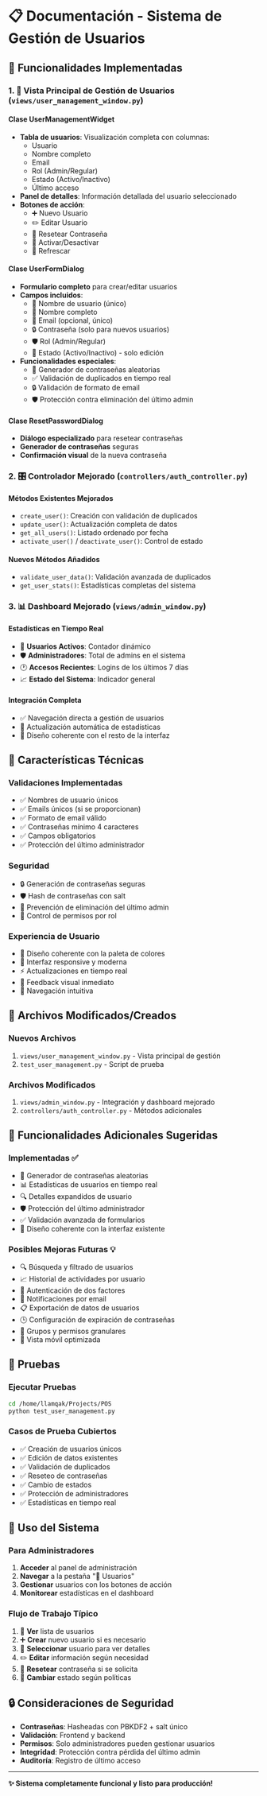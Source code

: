 # 📋 Documentación - Sistema de Gestión de Usuarios

## 🎯 Funcionalidades Implementadas

### 1. 👤 **Vista Principal de Gestión de Usuarios** (`views/user_management_window.py`)

#### **Clase UserManagementWidget**

- **Tabla de usuarios**: Visualización completa con columnas:
  - Usuario
  - Nombre completo
  - Email
  - Rol (Admin/Regular)
  - Estado (Activo/Inactivo)
  - Último acceso
- **Panel de detalles**: Información detallada del usuario seleccionado
- **Botones de acción**:
  - ➕ Nuevo Usuario
  - ✏️ Editar Usuario
  - 🔑 Resetear Contraseña
  - 🔄 Activar/Desactivar
  - 🔄 Refrescar

#### **Clase UserFormDialog**

- **Formulario completo** para crear/editar usuarios
- **Campos incluidos**:
  - 👤 Nombre de usuario (único)
  - 📝 Nombre completo
  - 📧 Email (opcional, único)
  - 🔒 Contraseña (solo para nuevos usuarios)
  - 🛡️ Rol (Admin/Regular)
  - 🔄 Estado (Activo/Inactivo) - solo edición
- **Funcionalidades especiales**:
  - 🎲 Generador de contraseñas aleatorias
  - ✅ Validación de duplicados en tiempo real
  - 🔒 Validación de formato de email
  - 🛡️ Protección contra eliminación del último admin

#### **Clase ResetPasswordDialog**

- **Diálogo especializado** para resetear contraseñas
- **Generador de contraseñas** seguras
- **Confirmación visual** de la nueva contraseña

### 2. 🎛️ **Controlador Mejorado** (`controllers/auth_controller.py`)

#### **Métodos Existentes Mejorados**

- `create_user()`: Creación con validación de duplicados
- `update_user()`: Actualización completa de datos
- `get_all_users()`: Listado ordenado por fecha
- `activate_user()` / `deactivate_user()`: Control de estado

#### **Nuevos Métodos Añadidos**

- `validate_user_data()`: Validación avanzada de duplicados
- `get_user_stats()`: Estadísticas completas del sistema

### 3. 📊 **Dashboard Mejorado** (`views/admin_window.py`)

#### **Estadísticas en Tiempo Real**

- 👥 **Usuarios Activos**: Contador dinámico
- 🛡️ **Administradores**: Total de admins en el sistema
- 🕐 **Accesos Recientes**: Logins de los últimos 7 días
- 📈 **Estado del Sistema**: Indicador general

#### **Integración Completa**

- ✅ Navegación directa a gestión de usuarios
- 🔄 Actualización automática de estadísticas
- 🎨 Diseño coherente con el resto de la interfaz

## 🔧 **Características Técnicas**

### **Validaciones Implementadas**

- ✅ Nombres de usuario únicos
- ✅ Emails únicos (si se proporcionan)
- ✅ Formato de email válido
- ✅ Contraseñas mínimo 4 caracteres
- ✅ Campos obligatorios
- ✅ Protección del último administrador

### **Seguridad**

- 🔒 Generación de contraseñas seguras
- 🛡️ Hash de contraseñas con salt
- 🚫 Prevención de eliminación del último admin
- 👤 Control de permisos por rol

### **Experiencia de Usuario**

- 🎨 Diseño coherente con la paleta de colores
- 📱 Interfaz responsive y moderna
- ⚡ Actualizaciones en tiempo real
- 🔄 Feedback visual inmediato
- 🎯 Navegación intuitiva

## 📂 **Archivos Modificados/Creados**

### **Nuevos Archivos**

1. `views/user_management_window.py` - Vista principal de gestión
2. `test_user_management.py` - Script de prueba

### **Archivos Modificados**

1. `views/admin_window.py` - Integración y dashboard mejorado
2. `controllers/auth_controller.py` - Métodos adicionales

## 🚀 **Funcionalidades Adicionales Sugeridas**

### **Implementadas** ✅

- 🎲 Generador de contraseñas aleatorias
- 📊 Estadísticas de usuarios en tiempo real
- 🔍 Detalles expandidos de usuario
- 🛡️ Protección del último administrador
- ✅ Validación avanzada de formularios
- 🎨 Diseño coherente con la interfaz existente

### **Posibles Mejoras Futuras** 💡

- 🔍 Búsqueda y filtrado de usuarios
- 📈 Historial de actividades por usuario
- 🔐 Autenticación de dos factores
- 📧 Notificaciones por email
- 📋 Exportación de datos de usuarios
- 🕒 Configuración de expiración de contraseñas
- 👥 Grupos y permisos granulares
- 📱 Vista móvil optimizada

## 🧪 **Pruebas**

### **Ejecutar Pruebas**

```bash
cd /home/llamqak/Projects/POS
python test_user_management.py
```

### **Casos de Prueba Cubiertos**

- ✅ Creación de usuarios únicos
- ✅ Edición de datos existentes
- ✅ Validación de duplicados
- ✅ Reseteo de contraseñas
- ✅ Cambio de estados
- ✅ Protección de administradores
- ✅ Estadísticas en tiempo real

## 🎯 **Uso del Sistema**

### **Para Administradores**

1. **Acceder** al panel de administración
2. **Navegar** a la pestaña "👥 Usuarios"
3. **Gestionar** usuarios con los botones de acción
4. **Monitorear** estadísticas en el dashboard

### **Flujo de Trabajo Típico**

1. 👀 **Ver** lista de usuarios
2. ➕ **Crear** nuevo usuario si es necesario
3. 👤 **Seleccionar** usuario para ver detalles
4. ✏️ **Editar** información según necesidad
5. 🔑 **Resetear** contraseña si se solicita
6. 🔄 **Cambiar** estado según políticas

## 🔒 **Consideraciones de Seguridad**

- **Contraseñas**: Hasheadas con PBKDF2 + salt único
- **Validación**: Frontend y backend
- **Permisos**: Solo administradores pueden gestionar usuarios
- **Integridad**: Protección contra pérdida del último admin
- **Auditoría**: Registro de último acceso

---

**✨ Sistema completamente funcional y listo para producción!**
